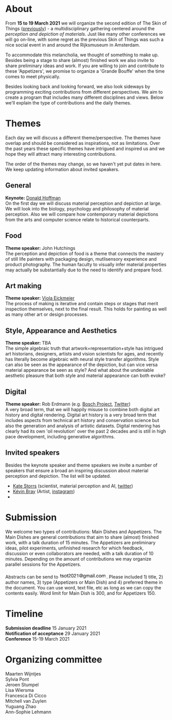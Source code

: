 # About

From **15 to 19 March 2021** we will organize the second edition of The Skin of Things ([previously](https://theskinofthings.github.io)) - a multidisciplinary gathering centered around the *perception and depiction of materials*. Just like many other conferences we will go on-line, with some regret as the previous Skin of Things was such a nice social event in and around the Rijksmuseum in Amsterdam. 

To accommodate this melancholia, we thought of something to make up. Besides being a stage to share (almost) finished work we also invite to share preliminary ideas and work. If you are willing to join and contribute to these 'Appetizers', we promise to organize a 'Grande Bouffe' when the time comes to meet physically.  

Besides looking back and looking forward, we also look sideways by programming exciting contributions from different perspectives. We aim to create a program that includes many different  disciplines and views. Below we'll explain the type of contributions and the daily themes. 





# Themes

Each day we will discuss a different theme/perspective. The themes have overlap and should be considered as inspirations, not as limitations. Over the past years these specific themes have intrigued and inspired us and we hope they will attract many interesting contributions. 

The order of the themes may change, so we haven't yet put dates in here. We keep updating information about invited speakers. 

## General
**Keynote:** [Donald Hoffman](https://www.cogsci.uci.edu/~ddhoff/) <br>
On the first day we will discuss material perception and depiction at large. We will look into the biology, psychology and philosophy of material perception. Also  we will compare how contemporary material depictions from the arts and computer science relate to historical counterparts. 


## Food 
**Theme speaker:** John Hutchings <br>
The perception and depiction of food is a theme that connects the mastery of still life painters with packaging design, mutlisensory experience and product photography. The human faculty to visually infer material properties may actually be substantially due to the need to identify and prepare food. 


## Art making
**Theme speaker:** [Viola Eickmeier](https://studioviolet.org)<br>
The process of making is iterative and contain steps or stages that merit inspection themselves, next to the final result. This holds for painting as well as many other art or design processes. 


## Style, Appearance and Aesthetics
**Theme speaker:** TBA<br>
The simple algebraic truth that artwork=representation+style has intrigued art historians, designers, artists and vision scientists for ages, and recently has literally become algebraic with neural style transfer algorithms. Style can also be seen as the appearance of the depiction, but can vice versa material appearance be seen as style? And what about the undeniable aesthetic pleasure that both style and material appearance can both evoke? 


## Digital
**Theme speaker:** Rob Erdmann (e.g. [Bosch Project](http://boschproject.org/#/), [Twitter](https://twitter.com/erdmann))<br>
A very broad term, that we will happily misuse to combine both digital art history and digital rendering. Digital art history is a very broad term that includes aspects from technical art history and conservation science but also the generation and analysis of artistic datasets. Digital rendering has clearly had its own 'oil revolution' over the past 2 decades and is still in high pace development, including generative algorithms. 

## Invited speakers
Besides the keynote speaker and theme speakers we invite a number of speakers that ensure a broad an inspiring discussion about material perception and depiction. The list will be updated.
- [Kate Storrs](https://www.katestorrs.com) (scientist, material perception and AI, [twitter](https://twitter.com/katestorrs))
- [Kévin Bray](https://kevinbray.biz) (Artist, [instagram](https://www.instagram.com/bray_kevin/))
- 

# Submission
We welcome two types of contributions: Main Dishes and Appetizers. The Main Dishes are general contributions that aim to share (almost) finished work, with a talk duration of 15 minutes. The Appetizers are preliminary ideas, pilot experiments, unfinished research for which feedback, discussion or even collaborators are needed, with a talk duration of 10 minutes. Depending on the amount of contributions we may organize parallel sessions for the Appetizers.

Abstracts can be send to <img src="images/emailtsot.jpg" alt="drawing" height="22"/>. Please included 1) title, 2) author names, 3) type (Appetizers or Main Dish) and 4) preferred theme in the document. You can use word, text file, etc as long as we can copy the contents easily. Word limit for Main Dish is 300, and for Appetizers 150. 

# Timeline

**Submission deadline** 15 January 2021<br> 
**Notification of acceptance** 29 January 2021<br>
**Conference** 15-19 March 2021

# Organizing committee
Maarten Wijntjes<br>
Sylvia Pont<br>
Jeroen Stumpel<br>
Lisa Wiersma<br>
Francesca Di Cicco<br>
Mitchell van Zuylen<br>
Yuguang Zhao<br>
Ann-Sophie Lehmann

